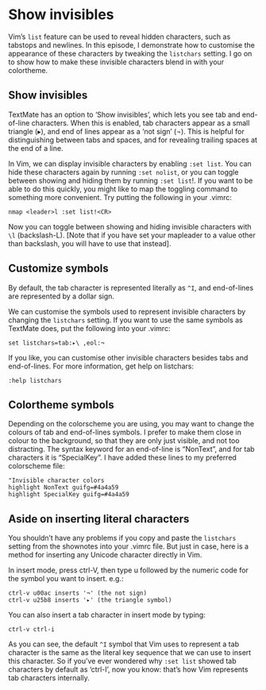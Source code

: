 # Show invisibles

Vim’s `list` feature can be used to reveal hidden characters, such as tabstops
and newlines. In this episode, I demonstrate how to customise the appearance of
these characters by tweaking the `listchars` setting. I go on to show how to
make these invisible characters blend in with your colortheme.

## Show invisibles

TextMate has an option to ‘Show invisibles’, which lets you see tab and
end-of-line characters. When this is enabled, tab characters appear as a small
triangle (▸), and end of lines appear as a ‘not sign’ (¬). This is helpful for
distinguishing between tabs and spaces, and for revealing trailing spaces at the
end of a line.

In Vim, we can display invisible characters by enabling `:set list`. You can
hide these characters again by running `:set nolist`, or you can toggle between
showing and hiding them by running `:set list`!. If you want to be able to do
this quickly, you might like to map the toggling command to something more
convenient. Try putting the following in your .vimrc:

    nmap <leader>l :set list!<CR>

Now you can toggle between showing and hiding invisible characters with `\l`
(backslash-L). [Note that if you have set your mapleader to a value other than
backslash, you will have to use that instead].

## Customize symbols

By default, the tab character is represented literally as `^I`, and end-of-lines
are represented by a dollar sign.

We can customise the symbols used to represent invisible characters by changing
the `listchars` setting. If you want to use the same symbols as TextMate does,
put the following into your .vimrc:

    set listchars=tab:▸\ ,eol:¬

If you like, you can customise other invisible characters besides tabs and
end-of-lines. For more information, get help on listchars:

    :help listchars

## Colortheme symbols

Depending on the colorscheme you are using, you may want to change the colours of
tab and end-of-lines symbols. I prefer to make them close in colour to the
background, so that they are only just visible, and not too distracting. The
syntax keyword for an end-of-line is “NonText”, and for tab characters it is
“SpecialKey”. I have added these lines to my preferred colorscheme file:

    "Invisible character colors
    highlight NonText guifg=#4a4a59
    highlight SpecialKey guifg=#4a4a59

## Aside on inserting literal characters

You shouldn’t have any problems if you copy and paste the `listchars` setting
from the shownotes into your .vimrc file. But just in case, here is a method for
inserting any Unicode character directly in Vim.

In insert mode, press ctrl-V, then type u followed by the numeric code for the
symbol you want to insert. e.g.:

    ctrl-v u00ac inserts '¬' (the not sign)
    ctrl-v u25b8 inserts '▸' (the triangle symbol)

You can also insert a tab character in insert mode by typing:

    ctrl-v ctrl-i

As you can see, the default `^I` symbol that Vim uses to represent a tab
character is the same as the literal key sequence that we can use to insert this
character. So if you’ve ever wondered why `:set list` showed tab characters by
default as ‘ctrl-I’, now you know: that’s how Vim represents tab characters
internally.
